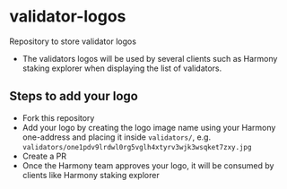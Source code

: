 # validator-logos
Repository to store validator logos
* The validators logos will be used by several clients such as Harmony staking explorer when displaying the list of validators. 

## Steps to add your logo
* Fork this repository
* Add your logo by creating the logo image name using your Harmony one-address and placing it inside `validators/`, e.g. `validators/one1pdv9lrdwl0rg5vglh4xtyrv3wjk3wsqket7zxy.jpg`
* Create a PR
* Once the Harmony team approves your logo, it will be consumed by clients like Harmony staking explorer
